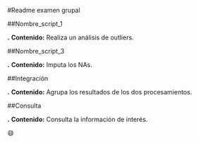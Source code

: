 #Readme examen grupal

##Nombre_script_1

**.** **Contenido:** Realiza un análisis de outliers.

##Nombre_script_3

**.** **Contenido:** Imputa los NAs.

##Integración

**.** **Contenido:** Agrupa los resultados de los dos procesamientos.

##Consulta

**.** **Contenido:** Consulta la información de interés.

😄
